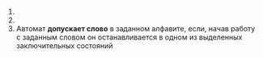 1. 
2. 
3. Автомат __допускает слово__ в заданном алфавите, если, начав работу с заданным словом он останавливается в одном из выделенных заключительных состояний